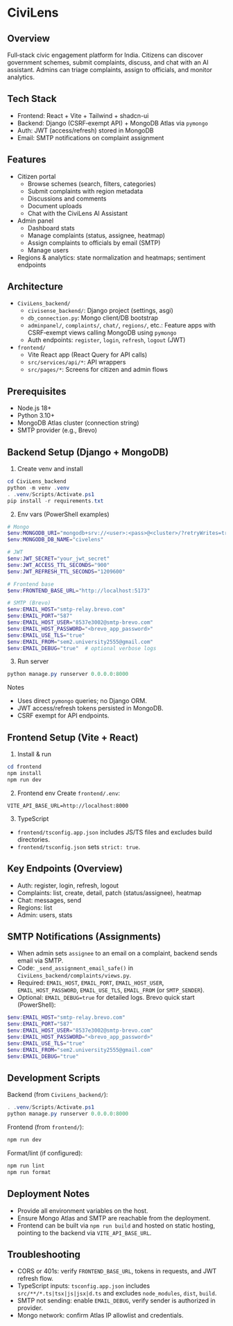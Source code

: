 # CiviLens

## Overview
Full‑stack civic engagement platform for India. Citizens can discover government schemes, submit complaints, discuss, and chat with an AI assistant. Admins can triage complaints, assign to officials, and monitor analytics.

## Tech Stack
- Frontend: React + Vite + Tailwind + shadcn-ui
- Backend: Django (CSRF‑exempt API) + MongoDB Atlas via `pymongo`
- Auth: JWT (access/refresh) stored in MongoDB
- Email: SMTP notifications on complaint assignment

## Features
- Citizen portal
  - Browse schemes (search, filters, categories)
  - Submit complaints with region metadata
  - Discussions and comments
  - Document uploads
  - Chat with the CiviLens AI Assistant
- Admin panel
  - Dashboard stats
  - Manage complaints (status, assignee, heatmap)
  - Assign complaints to officials by email (SMTP)
  - Manage users
- Regions & analytics: state normalization and heatmaps; sentiment endpoints

## Architecture
- `CiviLens_backend/`
  - `civisense_backend/`: Django project (settings, asgi)
  - `db_connection.py`: Mongo client/DB bootstrap
  - `adminpanel/`, `complaints/`, `chat/`, `regions/`, etc.: Feature apps with CSRF‑exempt views calling MongoDB using `pymongo`
  - Auth endpoints: `register`, `login`, `refresh`, `logout` (JWT)
- `frontend/`
  - Vite React app (React Query for API calls)
  - `src/services/api/*`: API wrappers
  - `src/pages/*`: Screens for citizen and admin flows

## Prerequisites
- Node.js 18+
- Python 3.10+
- MongoDB Atlas cluster (connection string)
- SMTP provider (e.g., Brevo)

## Backend Setup (Django + MongoDB)
1) Create venv and install
```powershell
cd CiviLens_backend
python -m venv .venv
. .venv/Scripts/Activate.ps1
pip install -r requirements.txt
```
2) Env vars (PowerShell examples)
```powershell
# Mongo
$env:MONGODB_URI="mongodb+srv://<user>:<pass>@<cluster>/?retryWrites=true&w=majority"
$env:MONGODB_DB_NAME="civelens"

# JWT
$env:JWT_SECRET="your_jwt_secret"
$env:JWT_ACCESS_TTL_SECONDS="900"
$env:JWT_REFRESH_TTL_SECONDS="1209600"

# Frontend base
$env:FRONTEND_BASE_URL="http://localhost:5173"

# SMTP (Brevo)
$env:EMAIL_HOST="smtp-relay.brevo.com"
$env:EMAIL_PORT="587"
$env:EMAIL_HOST_USER="8537e3002@smtp-brevo.com"
$env:EMAIL_HOST_PASSWORD="<brevo_app_password>"
$env:EMAIL_USE_TLS="true"
$env:EMAIL_FROM="sem2.university2555@gmail.com"
$env:EMAIL_DEBUG="true"  # optional verbose logs
```
3) Run server
```powershell
python manage.py runserver 0.0.0.0:8000
```
Notes
- Uses direct `pymongo` queries; no Django ORM.
- JWT access/refresh tokens persisted in MongoDB.
- CSRF exempt for API endpoints.

## Frontend Setup (Vite + React)
1) Install & run
```powershell
cd frontend
npm install
npm run dev
```
2) Frontend env
Create `frontend/.env`:
```env
VITE_API_BASE_URL=http://localhost:8000
```
3) TypeScript
- `frontend/tsconfig.app.json` includes JS/TS files and excludes build directories.
- `frontend/tsconfig.json` sets `strict: true`.

## Key Endpoints (Overview)
- Auth: register, login, refresh, logout
- Complaints: list, create, detail, patch (status/assignee), heatmap
- Chat: messages, send
- Regions: list
- Admin: users, stats

## SMTP Notifications (Assignments)
- When admin sets `assignee` to an email on a complaint, backend sends email via SMTP.
- Code: `_send_assignment_email_safe()` in `CiviLens_backend/complaints/views.py`.
- Required: `EMAIL_HOST`, `EMAIL_PORT`, `EMAIL_HOST_USER`, `EMAIL_HOST_PASSWORD`, `EMAIL_USE_TLS`, `EMAIL_FROM` (or `SMTP_SENDER`).
- Optional: `EMAIL_DEBUG=true` for detailed logs.
Brevo quick start (PowerShell):
```powershell
$env:EMAIL_HOST="smtp-relay.brevo.com"
$env:EMAIL_PORT="587"
$env:EMAIL_HOST_USER="8537e3002@smtp-brevo.com"
$env:EMAIL_HOST_PASSWORD="<brevo_app_password>"
$env:EMAIL_USE_TLS="true"
$env:EMAIL_FROM="sem2.university2555@gmail.com"
$env:EMAIL_DEBUG="true"
```

## Development Scripts
Backend (from `CiviLens_backend/`):
```powershell
. .venv/Scripts/Activate.ps1
python manage.py runserver 0.0.0.0:8000
```
Frontend (from `frontend/`):
```bash
npm run dev
```
Format/lint (if configured):
```bash
npm run lint
npm run format
```

## Deployment Notes
- Provide all environment variables on the host.
- Ensure Mongo Atlas and SMTP are reachable from the deployment.
- Frontend can be built via `npm run build` and hosted on static hosting, pointing to the backend via `VITE_API_BASE_URL`.

## Troubleshooting
- CORS or 401s: verify `FRONTEND_BASE_URL`, tokens in requests, and JWT refresh flow.
- TypeScript inputs: `tsconfig.app.json` includes `src/**/*.ts|tsx|js|jsx|d.ts` and excludes `node_modules`, `dist`, `build`.
- SMTP not sending: enable `EMAIL_DEBUG`, verify sender is authorized in provider.
- Mongo network: confirm Atlas IP allowlist and credentials.
